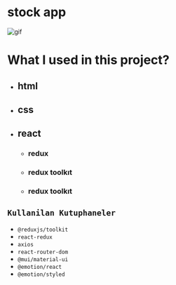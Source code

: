 # stock app

![gif](./Animation.gif)

# What I used in this project?

- ## html
- ## css
- ## react
  - ### redux
  - ###  redux toolkıt
  - ###  redux toolkıt

## `Kullanilan Kutuphaneler`

- `@reduxjs/toolkit`
- `react-redux`
- `axios`
- `react-router-dom`
- `@mui/material-ui`
- `@emotion/react`
- `@emotion/styled`

